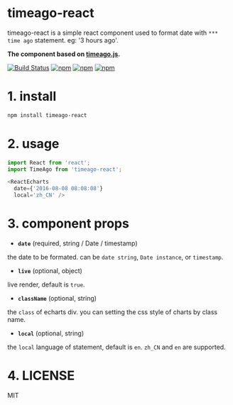 # timeago-react

timeago-react is a simple react component used to format date with `*** time ago` statement. eg: '3 hours ago'. 

**The component based on [timeago.js](https://github.com/hustcc/timeago.js).**

[![Build Status](https://travis-ci.org/hustcc/timeago-react.svg?branch=master)](https://travis-ci.org/hustcc/timeago-react) [![npm](https://img.shields.io/npm/v/timeago-react.svg?style=flat-square)](https://www.npmjs.com/package/timeago-react) [![npm](https://img.shields.io/npm/dt/timeago-react.svg?style=flat-square)](https://www.npmjs.com/package/timeago-react) [![npm](https://img.shields.io/npm/l/timeago-react.svg?style=flat-square)](https://www.npmjs.com/package/timeago-react)

# 1. install

```sh
npm install timeago-react
```


# 2. usage

```js
import React from 'react';
import TimeAgo from 'timeago-react';

<ReactEcharts
  date={'2016-08-08 08:08:08'} 
  local='zh_CN' />
```


# 3. component props

 - **`date`** (required, string / Date / timestamp)

the date to be formated. can be `date string`, `Date instance`, or `timestamp`.

 - **`live`** (optional, object)

live render, default is `true`.

 - **`className`** (optional, string)

the `class` of echarts div. you can setting the css style of charts by class name.

 - **`local`** (optional, string)

the `local` language of statement, default is `en`. `zh_CN` and `en` are supported.


# 4. LICENSE

MIT